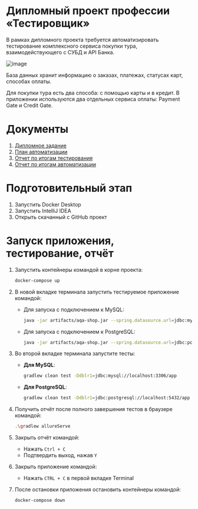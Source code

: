 # **Дипломный проект профессии «Тестировщик»**
В рамках дипломного проекта требуется автоматизировать тестирование комплексного сервиса покупки тура, взаимодействующего с СУБД и API Банка.

![image](https://github.com/user-attachments/assets/6c533754-b962-4166-aadc-ec32b9547bf6)

База данных хранит информацию о заказах, платежах, статусах карт, способах оплаты.

Для покупки тура есть два способа: с помощью карты и в кредит. В приложении используются два отдельных сервиса оплаты: Payment Gate и Credit Gate.

# Документы
1.  [Дипломное задание](https://github.com/netology-code/qa-diploma)
2.  [План автоматизации](https://github.com/AnastasiNemenkina1/QA/blob/master/documentation/Plan.md)
3. [Отчет по итогам тестирования](https://github.com/AnastasiNemenkina1/QA/blob/master/documentation/Report.md)
4. [Отчет по итогам автоматизации](https://github.com/AnastasiNemenkina1/QA/blob/17892fef461fd826ba8f749095d6caeed9a95237/documentation/Summary.md)
# Подготовительный этап
1. Запустить Docker Desktop
2. Запустить IntelliJ IDEA
3. Открыть скачанный с GitHub проект 
# Запуск приложения, тестирование, отчёт
1. Запустить контейнеры командой в корне проекта:
   ```bash
   docker-compose up
   ```

2. В новой вкладке терминала запустить тестируемое приложение командой:

   - Для запуска с подключением к MySQL:
     ```bash
     java -jar artifacts/aqa-shop.jar --spring.datasource.url=jdbc:mysql://localhost:3306/app
     ```

   - Для запуска с подключением к PostgreSQL:
     ```bash
     java -jar artifacts/aqa-shop.jar --spring.datasource.url=jdbc:postgresql://localhost:5432/app
     ```
     
3. Во второй вкладке терминала запустите тесты:
   - **Для MySQL**:
     ```bash
     gradlew clean test -Ddblr1=jdbc:mysql://localhost:3306/app
     ```
     
   - **Для PostgreSQL**:
     ```bash
     gradlew clean test -Ddblr1=jdbc:postgresql://localhost:5432/app
     ```
     
4. Получить отчёт после полного завершения тестов в браузере командой:
   ```bash
   .\gradlew allureServe
   ```

5. Закрыть отчёт командой:
   - Нажать `Ctrl + C`
   - Подтвердить выход, нажав `Y`

6. Закрыть приложение командой:
   - Нажать `CTRL + C` в первой вкладке Terminal

7. После остановки приложения остановить контейнеры командой:
    ```bash
    docker-compose down
    ```
